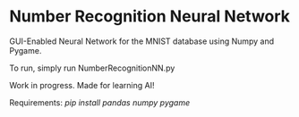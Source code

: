 # Number Recognition Neural Network

GUI-Enabled Neural Network for the MNIST database using Numpy and Pygame.

To run, simply run NumberRecognitionNN.py

Work in progress. Made for learning AI!

Requirements:
*pip install pandas numpy pygame*
